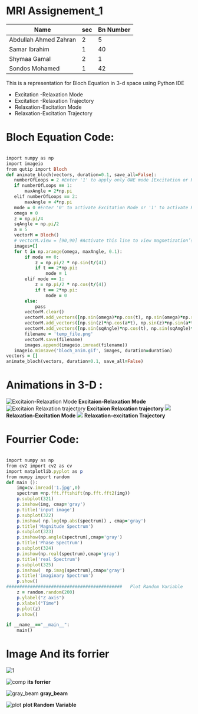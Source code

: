 # MRI Assignement_1
 
 | Name | sec |Bn Number
| ------ | ------ |------|
|Abdullah Ahmed Zahran|2|5|
|Samar Ibrahim|1|40|
|Shymaa Gamal|2|1|
|Sondos Mohamed|1|42|
 

This is a representation for Bloch Equation in 3-d space using Python IDE

  - Excitation -Relaxation Mode
  - Excitation -Relaxation Trajectory
  - Relaxation-Excitation Mode
  - Relaxation-Excitation Trajectory
 

# Bloch Equation Code:

 ```ruby
 
import numpy as np
import imageio
from qutip import Bloch
def animate_bloch(vectors, duration=0.1, save_all=False):
    numberOfLoops = 2 #Enter '1' to apply only ONE mode [Excitation or Relaxation] or '2' to to apply only BOTH modes [Excitation and Relaxation] starting with the selected mode
    if numberOfLoops == 1:
        maxAngle = 2*np.pi
    elif numberOfLoops == 2:
        maxAngle = 4*np.pi
    mode = 0 #Enter '0' to activate Excitation Mode or '1' to activate Relaxation Mode 
    omega = 0
    z = np.pi/4
    sqAngle = np.pi/2
    a = 5
    vectorM = Bloch()
    # vectorM.view = [90,90] #Activate this line to view magnetization’s trajectory on x-y plane
    images=[]
    for t in np.arange(omega, maxAngle, 0.1):
        if mode == 0:
            z = np.pi/2 * np.sin(t/(4))
            if t == 2*np.pi:
                mode = 1
        elif mode == 1:
            z = np.pi/2 * np.cos(t/(4))
            if t == 2*np.pi:
                mode = 0
        else:
            pass
        vectorM.clear()
        vectorM.add_vectors([np.sin(omega)*np.cos(t), np.sin(omega)*np.sin(t), np.cos(omega)])
        vectorM.add_vectors([np.sin(z)*np.cos(a*t), np.sin(z)*np.sin(a*t), np.cos(z)])
        vectorM.add_vectors([np.sin(sqAngle)*np.cos(t), np.sin(sqAngle)*np.sin(t), np.cos(sqAngle)])
        filename = 'temp_file.png'
        vectorM.save(filename)
        images.append(imageio.imread(filename))
    imageio.mimsave('bloch_anim.gif', images, duration=duration)
vectors = []
animate_bloch(vectors, duration=0.1, save_all=False)
 
 ```
 # Animations in 3-D :
 ![Excitaion-Relaxation Mode](https://raw.githubusercontent.com/Abdolla25/MRI-Task_1/master/Bloch%20EQ/GIFs/Excitation-Relaxation%20Mode.gif?token=AKO3RT3TEDCMH6PFGTGOLNC6SOJRC)
 **Excitaion-Relaxation Mode**
 ![Excitaion Relaxation trajectory](https://raw.githubusercontent.com/Abdolla25/MRI-Task_1/master/Bloch%20EQ/GIFs/Excitation-Relaxation%20Trajectory.gif?token=AKO3RT7BPH7ZYXQF6U5UICC6SOJZA)
 **Excitaion Relaxation trajectory**
 ![](https://raw.githubusercontent.com/Abdolla25/MRI-Task_1/master/Bloch%20EQ/GIFs/Relaxation%20-%20Excitation%20Mode.gif?token=AKO3RT7T5UBASXM2422XB5C6SOJ3W)
 **Relaxation-Excitation Mode**
 ![](https://raw.githubusercontent.com/Abdolla25/MRI-Task_1/master/Bloch%20EQ/GIFs/Relaxation%20-%20Excitation%20Trajectory.gif?token=AKO3RT2HDY4YMXYREVWJEYK6SOJ6I)
 **Relaxation-excitation Trajectory**

# Fourrier Code:
``` ruby

import numpy as np
from cv2 import cv2 as cv
import matplotlib.pyplot as p
from numpy import random
def main ():
    img=cv.imread('1.jpg',0)
    spectrum =np.fft.fftshift(np.fft.fft2(img))
    p.subplot(321)
    p.imshow(img, cmap='gray')
    p.title('input image') 
    p.subplot(322)
    p.imshow( np.log(np.abs(spectrum)) , cmap='gray')
    p.title('Magnitude Spectrum') 
    p.subplot(323)
    p.imshow(np.angle(spectrum),cmap='gray')
    p.title('Phase Spectrum') 
    p.subplot(324)
    p.imshow(np.real(spectrum),cmap='gray')
    p.title('real Spectrum') 
    p.subplot(325)
    p.imshow(  np.imag(spectrum),cmap='gray')
    p.title('imaginary Spectrum') 
    p.show()
############################################   Plot Random Variable     ################################################################
    z = random.random(200)
    p.ylabel("Z axis")
    p.xlabel("Time")
    p.plot(z)
    p.show()

if __name__=="__main__":
    main()
```
# Image And its forrier
 
![1](https://user-images.githubusercontent.com/43890895/78510819-4edc0d80-7798-11ea-971a-e93dc3bf3dce.jpg)


![comp](https://user-images.githubusercontent.com/43890895/78510849-8a76d780-7798-11ea-895d-5629a38e94fc.jpg)
**its forrier**

 
 
![gray_beam](https://user-images.githubusercontent.com/43890895/78510869-a4181f00-7798-11ea-9d93-33ace5797d00.jpg)
**gray_beam**

 
![plot](https://user-images.githubusercontent.com/43890895/78510878-b003e100-7798-11ea-8847-1b8ce6e6b295.jpg)
**plot Random Variable**
 
 
 
 
 
 
 
   

